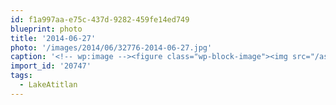 ```yaml
---
id: f1a997aa-e75c-437d-9282-459fe14ed749
blueprint: photo
title: '2014-06-27'
photo: '/images/2014/06/32776-2014-06-27.jpg'
caption: '<!-- wp:image --><figure class="wp-block-image"><img src="/assets/images/2014/06/32776-2014-06-27.jpg" /></figure><!-- /wp:image --><!-- wp:paragraph --><p>#tbt to that time I was in Guatemala. #LakeAtitlan</p><!-- /wp:paragraph -->'
import_id: '20747'
tags:
  - LakeAtitlan
---
```

